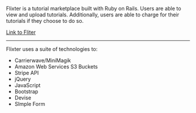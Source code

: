 Flixter is a tutorial marketplace built with Ruby on Rails. Users are able to view and upload tutorials. Additionally, users are able to charge for their tutorials if they choose to do so.

[Link to Fliter](https://flixter-devoun-edwards.herokuapp.com/)

*****************************************************************************************************************************************

Flixter uses a suite of technologies to: 
  * Carrierwave/MiniMagik
  * Amazon Web Services S3 Buckets 
  * Stripe API 
  * jQuery 
  * JavaScript 
  * Bootstrap 
  * Devise 
  * SImple Form 
